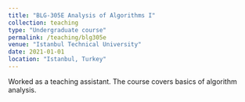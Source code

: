```yaml
---
title: "BLG-305E Analysis of Algorithms I"
collection: teaching
type: "Undergraduate course"
permalink: /teaching/blg305e
venue: "Istanbul Technical University"
date: 2021-01-01
location: "Istanbul, Turkey"
---
```


Worked as a teaching assistant. The course covers basics of algorithm analysis.